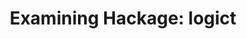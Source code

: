 ---
title: ! 'Examining Hackage: logict'
url: http://jozefg.bitbucket.org/posts/2014-07-10-reading-logict.html
authors:
- Danny Gratzer
type: article
tags:
- LogicT
doHaskell-type: blog post
dohaskell-year: 2014
---